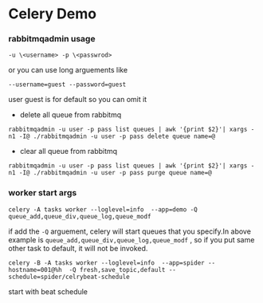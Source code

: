 Celery Demo
===================
### rabbitmqadmin usage
    
    -u \<username> -p \<passwrod>
or you can use long arguements like

    --username=guest --password=guest
user guest is for default so you can omit it
    
* delete all queue from rabbitmq
    
`rabbitmqadmin -u user -p pass list queues | awk '{print $2}'| xargs -n1 -I@ ./rabbitmqadmin -u user -p pass delete queue name=@`

* clear all queue from rabbitmq

`rabbitmqadmin -u user -p pass list queues | awk '{print $2}'| xargs -n1 -I@ ./rabbitmqadmin -u user -p pass purge queue name=@`

### worker start args


`celery -A tasks worker --loglevel=info  --app=demo -Q queue_add,queue_div,queue_log,queue_modf`

if add the `-Q` arguement, celery will start queues that you specify.In above example is `queue_add,queue_div,queue_log,queue_modf`
, so if you put same other task to default, it will not be invoked.

`celery -B -A tasks worker --loglevel=info  --app=spider --hostname=001@%h  -Q fresh,save_topic,default --schedule=spider/celrybeat-schedule
`

start with beat schedule